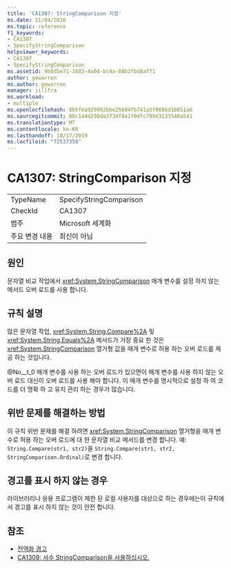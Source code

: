 ```yaml
---
title: 'CA1307: StringComparison 지정'
ms.date: 11/04/2016
ms.topic: reference
f1_keywords:
- CA1307
- SpecifyStringComparison
helpviewer_keywords:
- CA1307
- SpecifyStringComparison
ms.assetid: 9b0d5e71-1683-4a0d-bc4a-68b2fbd8af71
author: gewarren
ms.author: gewarren
manager: jillfra
ms.workload:
- multiple
ms.openlocfilehash: 8b5fea929982bbe25604fb741a5f0886d10851a6
ms.sourcegitcommit: 08c144d290da373df841f04fc799e3133540a541
ms.translationtype: MT
ms.contentlocale: ko-KR
ms.lasthandoff: 10/17/2019
ms.locfileid: "72537358"
---
```

# <a name="ca1307-specify-stringcomparison"></a>CA1307: StringComparison 지정

|||
|-|-|
|TypeName|SpecifyStringComparison|
|CheckId|CA1307|
|범주|Microsoft 세계화|
|주요 변경 내용|최신이 아님|

## <a name="cause"></a>원인
문자열 비교 작업에서 <xref:System.StringComparison> 매개 변수를 설정 하지 않는 메서드 오버 로드를 사용 합니다.

## <a name="rule-description"></a>규칙 설명
많은 문자열 작업, <xref:System.String.Compare%2A> 및 <xref:System.String.Equals%2A> 메서드가 가장 중요 한 것은 <xref:System.StringComparison> 열거형 값을 매개 변수로 허용 하는 오버 로드를 제공 하는 것입니다.

@No__t_0 매개 변수를 사용 하는 오버 로드가 있으면이 매개 변수를 사용 하지 않는 오버 로드 대신이 오버 로드를 사용 해야 합니다. 이 매개 변수를 명시적으로 설정 하 여 코드를 더 명확 하 고 유지 관리 하는 경우가 많습니다.

## <a name="how-to-fix-violations"></a>위반 문제를 해결하는 방법
이 규칙 위반 문제를 해결 하려면 <xref:System.StringComparison> 열거형을 매개 변수로 허용 하는 오버 로드에 대 한 문자열 비교 메서드를 변경 합니다. 예: `String.Compare(str1, str2)`을 `String.Compare(str1, str2, StringComparison.Ordinal)`로 변경 합니다.

## <a name="when-to-suppress-warnings"></a>경고를 표시 하지 않는 경우
라이브러리나 응용 프로그램이 제한 된 로컬 사용자를 대상으로 하는 경우에는이 규칙에서 경고를 표시 하지 않는 것이 안전 합니다.

## <a name="see-also"></a>참조

- [전역화 경고](../code-quality/globalization-warnings.md)
- [CA1309: 서수 StringComparison을 사용하십시오.](../code-quality/ca1309.md)
